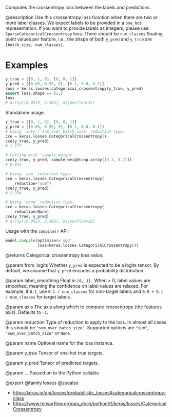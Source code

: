 Computes the crossentropy loss between the labels and predictions.

@description
Use this crossentropy loss function when there are two or more label
classes. We expect labels to be provided in a `one_hot` representation. If
you want to provide labels as integers, please use
`SparseCategoricalCrossentropy` loss. There should be `num_classes` floating
point values per feature, i.e., the shape of both `y_pred` and `y_true` are
`[batch_size, num_classes]`.

# Examples
```python
y_true = [[0, 1, 0], [0, 0, 1]]
y_pred = [[0.05, 0.95, 0], [0.1, 0.8, 0.1]]
loss = keras.losses.categorical_crossentropy(y_true, y_pred)
assert loss.shape == (2,)
loss
# array([0.0513, 2.303], dtype=float32)
```
Standalone usage:

```python
y_true = [[0, 1, 0], [0, 0, 1]]
y_pred = [[0.05, 0.95, 0], [0.1, 0.8, 0.1]]
# Using 'auto'/'sum_over_batch_size' reduction type.
cce = keras.losses.CategoricalCrossentropy()
cce(y_true, y_pred)
# 1.177
```

```python
# Calling with 'sample_weight'.
cce(y_true, y_pred, sample_weight=np.array([0.3, 0.7]))
# 0.814
```

```python
# Using 'sum' reduction type.
cce = keras.losses.CategoricalCrossentropy(
    reduction="sum")
cce(y_true, y_pred)
# 2.354
```

```python
# Using 'none' reduction type.
cce = keras.losses.CategoricalCrossentropy(
    reduction=None)
cce(y_true, y_pred)
# array([0.0513, 2.303], dtype=float32)
```

Usage with the `compile()` API:

```python
model.compile(optimizer='sgd',
              loss=keras.losses.CategoricalCrossentropy())
```

@returns
Categorical crossentropy loss value.

@param from_logits
Whether `y_pred` is expected to be a logits tensor. By
default, we assume that `y_pred` encodes a probability distribution.

@param label_smoothing
Float in `[0, 1].` When > 0, label values are smoothed,
meaning the confidence on label values are relaxed. For example, if
`0.1`, use `0.1 / num_classes` for non-target labels and
`0.9 + 0.1 / num_classes` for target labels.

@param axis
The axis along which to compute crossentropy (the features
axis). Defaults to `-1`.

@param reduction
Type of reduction to apply to the loss. In almost all cases
this should be `"sum_over_batch_size"`.
Supported options are `"sum"`, `"sum_over_batch_size"` or `None`.

@param name
Optional name for the loss instance.

@param y_true
Tensor of one-hot true targets.

@param y_pred
Tensor of predicted targets.

@param ...
Passed on to the Python callable

@export
@family losses
@seealso
+ <https:/keras.io/api/losses/probabilistic_losses#categoricalcrossentropy-class>
+ <https://www.tensorflow.org/api_docs/python/tf/keras/losses/CategoricalCrossentropy>
